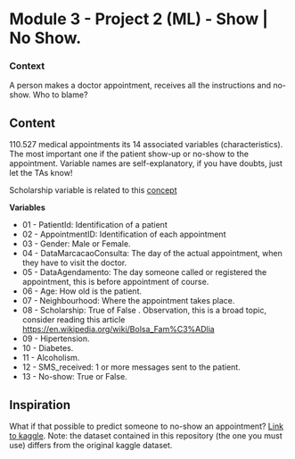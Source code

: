 # Module 3 - Project 2 (ML) - Show | No Show.

### Context
A person makes a doctor appointment, receives all the instructions and no-show. Who to blame?


## Content
110.527 medical appointments its 14 associated variables (characteristics). The most important one if the patient show-up or no-show to the appointment. Variable names are self-explanatory, if you have doubts, just let the TAs know!

Scholarship variable is related to this [concept](https://en.wikipedia.org/wiki/Bolsa_Fam%C3%ADlia)

**Variables**
- 01 - PatientId: Identification of a patient
- 02 - AppointmentID: Identification of each appointment
- 03 - Gender: Male or Female.
- 04 - DataMarcacaoConsulta: The day of the actual appointment, when they have to visit the doctor.
- 05 - DataAgendamento: The day someone called or registered the appointment, this is before appointment of course.
- 06 - Age: How old is the patient.
- 07 - Neighbourhood: Where the appointment takes place.
- 08 - Scholarship: True of False . Observation, this is a broad topic, consider reading this article https://en.wikipedia.org/wiki/Bolsa_Fam%C3%ADlia
- 09 - Hipertension.
- 10 - Diabetes.
- 11 - Alcoholism.
- 12 - SMS_received: 1 or more messages sent to the patient.
- 13 - No-show: True or False.

## Inspiration
What if that possible to predict someone to no-show an appointment?
[Link to kaggle](https://www.kaggle.com/joniarroba/noshowappointments). Note: the dataset contained in this repository (the one you must use) differs from the original kaggle dataset.
